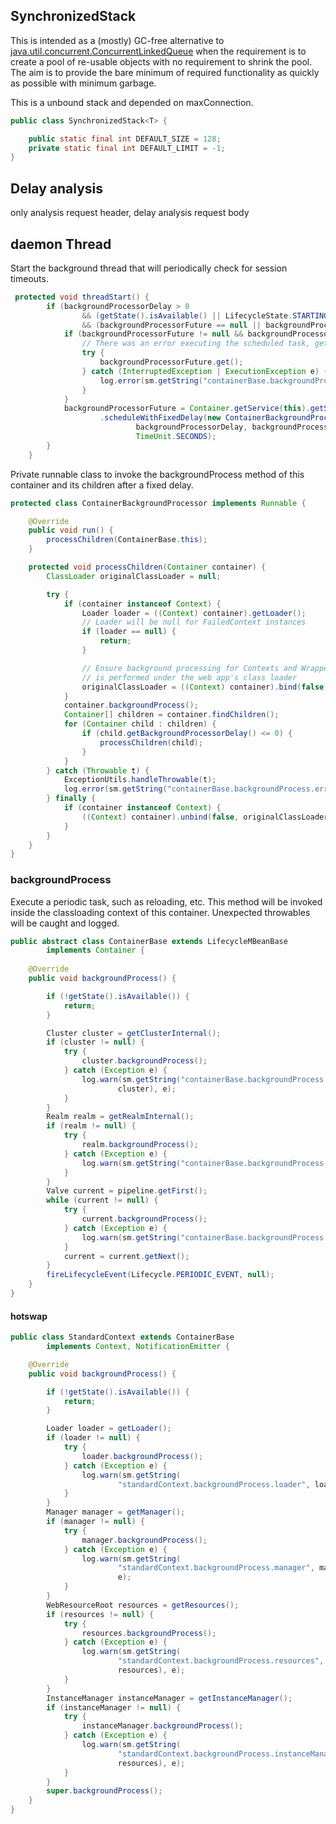 

## SynchronizedStack

This is intended as a (mostly) GC-free alternative to [java.util.concurrent.ConcurrentLinkedQueue](/docs/CS/Java/JDK/Collection/Queue.md?id=ConcurrentLinkedQueue) when the requirement is to create a pool of re-usable objects with no requirement to shrink the pool. 
The aim is to provide the bare minimum of required functionality as quickly as possible with minimum garbage.

This is a unbound stack and depended on maxConnection.

```java
public class SynchronizedStack<T> {

    public static final int DEFAULT_SIZE = 128;
    private static final int DEFAULT_LIMIT = -1;
}
```

## Delay analysis

only analysis request header, delay analysis request body

## daemon Thread

Start the background thread that will periodically check for session timeouts.

```java
 protected void threadStart() {
        if (backgroundProcessorDelay > 0
                && (getState().isAvailable() || LifecycleState.STARTING_PREP.equals(getState()))
                && (backgroundProcessorFuture == null || backgroundProcessorFuture.isDone())) {
            if (backgroundProcessorFuture != null && backgroundProcessorFuture.isDone()) {
                // There was an error executing the scheduled task, get it and log it
                try {
                    backgroundProcessorFuture.get();
                } catch (InterruptedException | ExecutionException e) {
                    log.error(sm.getString("containerBase.backgroundProcess.error"), e);
                }
            }
            backgroundProcessorFuture = Container.getService(this).getServer().getUtilityExecutor()
                    .scheduleWithFixedDelay(new ContainerBackgroundProcessor(),
                            backgroundProcessorDelay, backgroundProcessorDelay,
                            TimeUnit.SECONDS);
        }
    }
```


Private runnable class to invoke the backgroundProcess method of this container and its children after a fixed delay.
```java
protected class ContainerBackgroundProcessor implements Runnable {

    @Override
    public void run() {
        processChildren(ContainerBase.this);
    }

    protected void processChildren(Container container) {
        ClassLoader originalClassLoader = null;

        try {
            if (container instanceof Context) {
                Loader loader = ((Context) container).getLoader();
                // Loader will be null for FailedContext instances
                if (loader == null) {
                    return;
                }

                // Ensure background processing for Contexts and Wrappers
                // is performed under the web app's class loader
                originalClassLoader = ((Context) container).bind(false, null);
            }
            container.backgroundProcess();
            Container[] children = container.findChildren();
            for (Container child : children) {
                if (child.getBackgroundProcessorDelay() <= 0) {
                    processChildren(child);
                }
            }
        } catch (Throwable t) {
            ExceptionUtils.handleThrowable(t);
            log.error(sm.getString("containerBase.backgroundProcess.error"), t);
        } finally {
            if (container instanceof Context) {
                ((Context) container).unbind(false, originalClassLoader);
            }
        }
    }
}
```

### backgroundProcess
Execute a periodic task, such as reloading, etc. 
This method will be invoked inside the classloading context of this container. Unexpected throwables will be caught and logged.

```java
public abstract class ContainerBase extends LifecycleMBeanBase
        implements Container {
    
    @Override
    public void backgroundProcess() {

        if (!getState().isAvailable()) {
            return;
        }

        Cluster cluster = getClusterInternal();
        if (cluster != null) {
            try {
                cluster.backgroundProcess();
            } catch (Exception e) {
                log.warn(sm.getString("containerBase.backgroundProcess.cluster",
                        cluster), e);
            }
        }
        Realm realm = getRealmInternal();
        if (realm != null) {
            try {
                realm.backgroundProcess();
            } catch (Exception e) {
                log.warn(sm.getString("containerBase.backgroundProcess.realm", realm), e);
            }
        }
        Valve current = pipeline.getFirst();
        while (current != null) {
            try {
                current.backgroundProcess();
            } catch (Exception e) {
                log.warn(sm.getString("containerBase.backgroundProcess.valve", current), e);
            }
            current = current.getNext();
        }
        fireLifecycleEvent(Lifecycle.PERIODIC_EVENT, null);
    }
}
```
#### hotswap

```java
public class StandardContext extends ContainerBase
        implements Context, NotificationEmitter {

    @Override
    public void backgroundProcess() {

        if (!getState().isAvailable()) {
            return;
        }

        Loader loader = getLoader();
        if (loader != null) {
            try {
                loader.backgroundProcess();
            } catch (Exception e) {
                log.warn(sm.getString(
                        "standardContext.backgroundProcess.loader", loader), e);
            }
        }
        Manager manager = getManager();
        if (manager != null) {
            try {
                manager.backgroundProcess();
            } catch (Exception e) {
                log.warn(sm.getString(
                        "standardContext.backgroundProcess.manager", manager),
                        e);
            }
        }
        WebResourceRoot resources = getResources();
        if (resources != null) {
            try {
                resources.backgroundProcess();
            } catch (Exception e) {
                log.warn(sm.getString(
                        "standardContext.backgroundProcess.resources",
                        resources), e);
            }
        }
        InstanceManager instanceManager = getInstanceManager();
        if (instanceManager != null) {
            try {
                instanceManager.backgroundProcess();
            } catch (Exception e) {
                log.warn(sm.getString(
                        "standardContext.backgroundProcess.instanceManager",
                        resources), e);
            }
        }
        super.backgroundProcess();
    }
}
```

